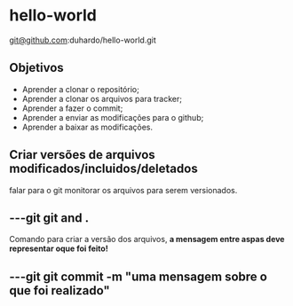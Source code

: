 # hello-world
git@github.com:duhardo/hello-world.git

## Objetivos
 
* Aprender a clonar o repositório;
* Aprender a clonar os arquivos para tracker;
* Aprender a fazer o commit;
* Aprender a enviar as modificações para o github;
* Aprender a baixar as modificações.
 
## Criar versões de arquivos modificados/incluidos/deletados

falar para o git monitorar os arquivos para serem versionados.

---git
git and .
---

Comando para criar a versão dos arquivos, **a mensagem entre aspas deve representar oque foi feito!**

---git
git commit -m "uma mensagem sobre o que foi realizado"
---